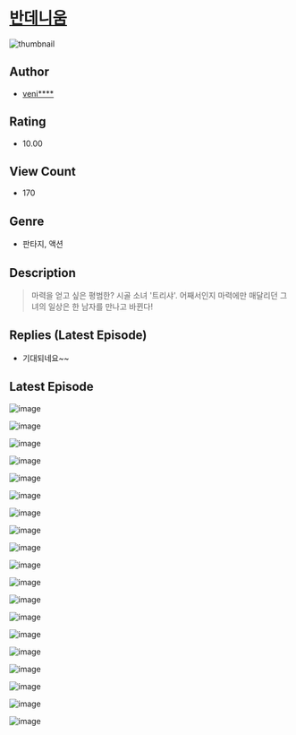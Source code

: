 # [반데니움](https://comic.naver.com/bestChallenge/list?titleId=810015)
![thumbnail](https://image-comic.pstatic.net/user_contents_data/challenge_comic/2023/05/25/334615/upload_7377285632359609141_480x623.jpeg)

## Author
- [veni****](https://comic.naver.com/artistTitle?id=334615)

## Rating
- 10.00

## View Count
- 170

## Genre
- 판타지, 액션

## Description
> 마력을 얻고 싶은 평범한? 시골 소녀 '트리샤'. 어째서인지 마력에만 매달리던 그녀의 일상은 한 남자를 만나고 바뀐다!

## Replies (Latest Episode)
- 기대되네요~~

## Latest Episode
![image](https://image-comic.pstatic.net/user_contents_data/challenge_comic/2023/05/25/334615/upload_3486460534011803955.jpeg)

![image](https://image-comic.pstatic.net/user_contents_data/challenge_comic/2023/05/25/334615/upload_4050488021666390625.jpeg)

![image](https://image-comic.pstatic.net/user_contents_data/challenge_comic/2023/05/25/334615/upload_3978477706641958451.jpeg)

![image](https://image-comic.pstatic.net/user_contents_data/challenge_comic/2023/05/25/334615/upload_3905296219235180897.jpeg)

![image](https://image-comic.pstatic.net/user_contents_data/challenge_comic/2023/05/25/334615/upload_7306354148712722788.jpeg)

![image](https://image-comic.pstatic.net/user_contents_data/challenge_comic/2023/05/25/334615/upload_3991703525904376934.jpeg)

![image](https://image-comic.pstatic.net/user_contents_data/challenge_comic/2023/05/25/334615/upload_3760567468590248504.jpeg)

![image](https://image-comic.pstatic.net/user_contents_data/challenge_comic/2023/05/25/334615/upload_7365467196704897077.jpeg)

![image](https://image-comic.pstatic.net/user_contents_data/challenge_comic/2023/05/25/334615/upload_3762025459582580274.jpeg)

![image](https://image-comic.pstatic.net/user_contents_data/challenge_comic/2023/05/25/334615/upload_7219888348098487606.jpeg)

![image](https://image-comic.pstatic.net/user_contents_data/challenge_comic/2023/05/25/334615/upload_3976738077400052837.jpeg)

![image](https://image-comic.pstatic.net/user_contents_data/challenge_comic/2023/05/25/334615/upload_3847592714400391779.jpeg)

![image](https://image-comic.pstatic.net/user_contents_data/challenge_comic/2023/05/25/334615/upload_7017226360619098928.jpeg)

![image](https://image-comic.pstatic.net/user_contents_data/challenge_comic/2023/05/25/334615/upload_4135771431409837668.jpeg)

![image](https://image-comic.pstatic.net/user_contents_data/challenge_comic/2023/05/25/334615/upload_7089010386715031351.jpeg)

![image](https://image-comic.pstatic.net/user_contents_data/challenge_comic/2023/05/25/334615/upload_7377289145723532599.jpeg)

![image](https://image-comic.pstatic.net/user_contents_data/challenge_comic/2023/05/25/334615/upload_3978708600593920305.jpeg)

![image](https://image-comic.pstatic.net/user_contents_data/challenge_comic/2023/05/25/334615/upload_3834029169058328627.jpeg)

![image](https://image-comic.pstatic.net/user_contents_data/challenge_comic/2023/05/25/334615/upload_3978197323445646177.jpeg)
